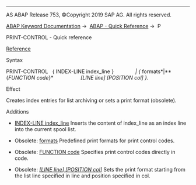   

* * *

AS ABAP Release 753, ©Copyright 2019 SAP AG. All rights reserved.

[ABAP Keyword Documentation](https://help.sap.com/doc/abapdocu_753_index_htm/7.53/en-US/abenabap.htm) →  [ABAP - Quick Reference](https://help.sap.com/doc/abapdocu_753_index_htm/7.53/en-US/abenabap_shortref.htm) →  P

PRINT-CONTROL - Quick reference

[Reference](https://help.sap.com/doc/abapdocu_753_index_htm/7.53/en-US/abapprint-control.htm)

Syntax

PRINT-CONTROL   { INDEX-LINE index\_line }
              *|* *{* formats*|**{*FUNCTION code*}*
                  *\[*LINE line*\]* *\[*POSITION col*\]* *}*.

Effect

Creates index entries for list archiving or sets a print format (obsolete).

Additions

-   [INDEX-LINE index\_line](https://help.sap.com/doc/abapdocu_753_index_htm/7.53/en-US/abapprint-control.htm)
    Inserts the content of index\_line as an index line into the current spool list.
    
-   Obsolete: [formats](https://help.sap.com/doc/abapdocu_753_index_htm/7.53/en-US/abapprint-control_obsolete.htm)
    Predefined print formats for print control codes.
    
-   Obsolete: [FUNCTION code](https://help.sap.com/doc/abapdocu_753_index_htm/7.53/en-US/abapprint-control_obsolete.htm)
    Specifies print control codes directly in code.
    
-   Obsolete: [*\[*LINE line*\]* *\[*POSITION col*\]*](https://help.sap.com/doc/abapdocu_753_index_htm/7.53/en-US/abapprint-control_obsolete.htm)
    Sets the print format starting from the list line specified in line and position specified in col.